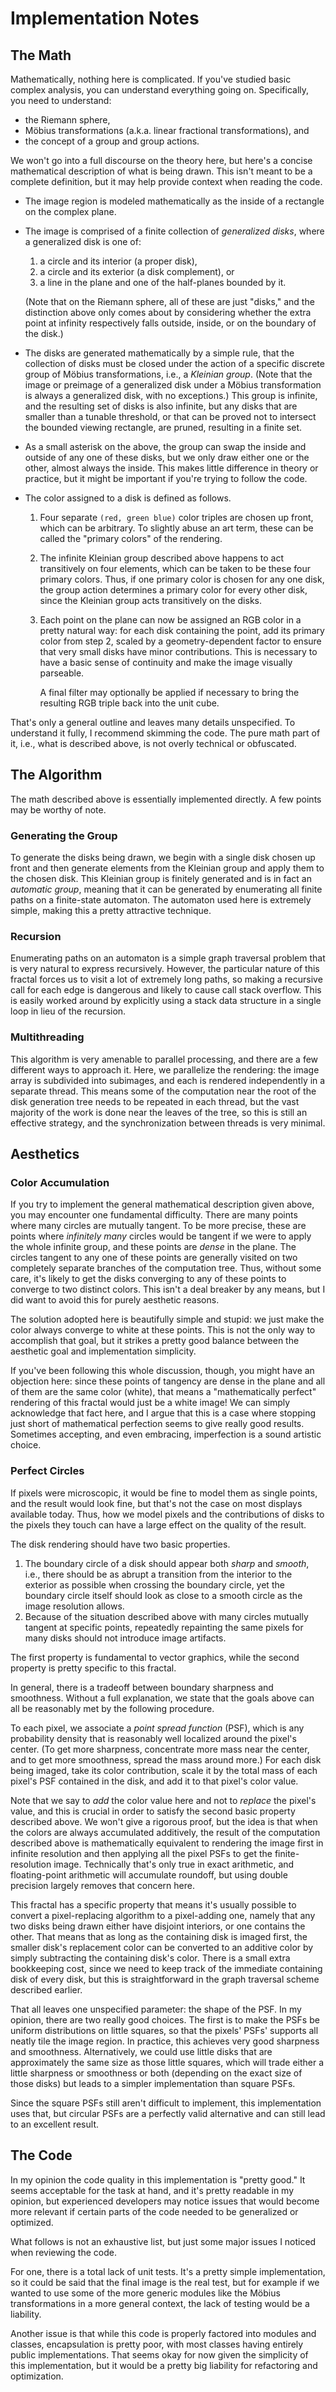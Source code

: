 # Implementation Notes

## The Math

Mathematically, nothing here is complicated. If you've studied basic
complex analysis, you can understand everything going on. Specifically,
you need to understand:

- the Riemann sphere,
- M&ouml;bius transformations (a.k.a. linear fractional
  transformations), and
- the concept of a group and group actions.

We won't go into a full discourse on the theory here, but here's a
concise mathematical description of what is being drawn. This isn't
meant to be a complete definition, but it may help provide context
when reading the code.

- The image region is modeled mathematically as the inside of a
  rectangle on the complex plane.

- The image is comprised of a finite collection of *generalized disks*,
  where a generalized disk is one of:
  1. a circle and its interior (a proper disk),
  2. a circle and its exterior (a disk complement), or
  3. a line in the plane and one of the half-planes bounded by it.

  (Note that on the Riemann sphere, all of these are just "disks,"
  and the distinction above only comes about by considering whether the
  extra point at infinity respectively falls outside, inside, or on the
  boundary of the disk.)

- The disks are generated mathematically by a simple rule, that the
  collection of disks must be closed under the action of a specific
  discrete group of M&ouml;bius transformations, i.e., a *Kleinian
  group*. (Note that the image or preimage of a generalized disk under a
  M&ouml;bius transformation is always a generalized disk, with no
  exceptions.) This group is infinite, and the resulting set of disks
  is also infinite, but any disks that are smaller than a tunable
  threshold, or that can be proved not to intersect the bounded viewing
  rectangle, are pruned, resulting in a finite set.

- As a small asterisk on the above, the group can swap the inside and
  outside of any one of these disks, but we only draw either one or
  the other, almost always the inside. This makes little difference
  in theory or practice, but it might be important if you're trying to
  follow the code.

- The color assigned to a disk is defined as follows.
  1. Four separate `(red, green blue)`
     color triples are chosen up front, which can be
     arbitrary. To slightly abuse
     an art term, these can be called the "primary colors" of the
     rendering.
  2. The infinite
     Kleinian group described above happens to act transitively on
     four elements, which can be taken to be these four primary colors.
     Thus, if one primary color is chosen for any one disk,
     the group action determines a primary color for every other disk,
     since the Kleinian group acts transitively on the disks.
  3. Each point on the plane can now be assigned an RGB color in a
     pretty natural way: for each disk containing the point,
     add its primary color from step 2, scaled by a geometry-dependent
     factor to ensure that very small disks have minor
     contributions. This is necessary to have a basic sense of continuity
     and make the image visually parseable.

     A final filter may optionally be applied if necessary
     to bring the resulting RGB triple back into the unit cube.

That's only a general outline and leaves many details unspecified.
To understand it fully, I recommend skimming the code. The pure math
part of it, i.e., what is described above, is not overly technical or
obfuscated.

## The Algorithm

The math described above is essentially implemented directly. A few points
may be worthy of note.

### Generating the Group

To generate the disks being drawn, we begin with a single disk chosen
up front and then generate elements from the Kleinian group and apply
them to the chosen disk. This Kleinian group is finitely generated and
is in fact an *automatic group*, meaning that it can be generated by
enumerating all finite paths on a finite-state automaton.
The automaton used here is
extremely simple, making this a pretty attractive technique.

### Recursion

Enumerating paths on an automaton is a simple graph traversal problem
that is very natural to express recursively. However, the particular nature
of this fractal forces us to visit a lot of extremely long paths,
so making a recursive call for each edge is dangerous and likely to cause
call stack overflow. This is easily worked around by explicitly using a
stack data structure in a single loop in lieu of the recursion.

### Multithreading

This algorithm is very amenable to parallel processing, and there are a
few different ways to approach it.  Here, we parallelize the rendering:
the image array is subdivided into subimages, and each is rendered
independently in a separate thread. This means some of the computation
near the root of the disk generation tree needs to be repeated in each
thread, but the vast majority of the work is done near the leaves of the
tree, so this is still an effective strategy, and the synchronization
between threads is very minimal.

## Aesthetics

### Color Accumulation

If you try to implement the general mathematical description given above,
you may encounter one fundamental difficulty. There are many points where
many circles are mutually tangent. To be more precise, these are points
where *infinitely many* circles would be tangent if we were to apply the
whole infinite group, and these points are *dense* in the plane.
The circles tangent to any one of these points are generally
visited on two completely separate branches of the computation tree.
Thus, without some care, it's likely to get the disks converging to any
of these points to converge to two distinct colors. This isn't a deal breaker
by any means, but I did want to avoid this for purely aesthetic reasons.

The solution adopted here is beautifully simple and stupid: we just make
the color always converge to white at these points. This is not the only
way to accomplish that goal, but it strikes a pretty good balance between
the aesthetic goal and implementation simplicity.

If you've been following this whole discussion, though, you might have an
objection here: since these points of tangency are dense in the plane and
all of them are the same color (white), that means a "mathematically perfect"
rendering of this fractal would just be a white image!
We can simply acknowledge that fact here, and I argue that
this is a case where stopping just short of mathematical perfection seems
to give really good results. Sometimes accepting, and even embracing,
imperfection is a sound artistic choice.

### Perfect Circles

If pixels were microscopic, it would be fine to model them as single points,
and the result would look fine, but that's not the case on most displays
available today. Thus, how we model pixels and the contributions of disks to
the pixels they touch can have a large effect on the quality of the result.

The disk rendering should have two basic properties.

1. The boundary circle of a disk should appear both *sharp* and *smooth*,
   i.e., there should be as abrupt a transition from the interior to the
   exterior as possible when crossing the boundary circle, yet the
   boundary circle itself should look as close to a smooth circle as
   the image resolution allows.
2. Because of the situation described above with many circles mutually
   tangent at specific points, repeatedly repainting the same pixels
   for many disks should not introduce image artifacts.

The first property is fundamental to vector graphics, while
the second property is pretty specific to this fractal.

In general, there is a tradeoff between boundary sharpness and smoothness.
Without a full explanation, we state that the goals above can all be
reasonably met by the following procedure.

To each pixel, we associate a *point spread function* (PSF), which is
any probability density that is reasonably well localized around the
pixel's center. (To get more sharpness, concentrate more mass near the
center, and to get more smoothness, spread the mass around more.)
For each disk being imaged, take its color contribution, scale it by
the total mass of each pixel's PSF contained in the disk, and add it to
that pixel's color value.

Note that we say to *add* the color value here
and not to *replace* the pixel's value,
and this is crucial in order to satisfy the second
basic property described above.
We won't give a rigorous proof, but the idea is that when the colors
are always accumulated additively, the result of the computation
described above is mathematically equivalent to rendering the image
first in infinite resolution and then applying all the pixel PSFs to
get the finite-resolution image.
Technically that's only true in exact arithmetic, and floating-point
arithmetic will accumulate roundoff, but using double precision
largely removes that concern here.

This fractal has a specific property that means it's usually possible
to convert a pixel-replacing algorithm to a pixel-adding one, namely that
any two disks being drawn either have disjoint interiors, or one
contains the other. That means that as long as the containing disk is
imaged first, the smaller disk's replacement color can be converted to
an additive color by simply subtracting the containing disk's color.
There is a small extra bookkeeping cost, since we need to keep track
of the immediate containing disk of every disk, but this is straightforward
in the graph traversal scheme described earlier.

That all leaves one unspecified parameter: the shape of the PSF.
In my opinion, there are two really good choices. The first is to
make the PSFs be uniform distributions on little squares, so that
the pixels' PSFs' supports all neatly tile the image region.
In practice, this achieves very good sharpness and smoothness.
Alternatively, we could use little disks that are approximately
the same size as those little squares, which will trade either
a little sharpness or smoothness or both (depending on the exact size
of those disks) but leads to a simpler implementation than
square PSFs.

Since the square PSFs still aren't difficult to implement, this
implementation uses that, but circular PSFs are a perfectly
valid alternative and can still lead to an excellent result.

## The Code

In my opinion the code quality in this implementation is "pretty good."
It seems acceptable for the task at hand, and it's pretty readable in my opinion,
but experienced
developers may notice issues that would become more relevant if certain
parts of the code needed to be generalized or optimized.

What follows is not an exhaustive list, but just some major issues I
noticed when reviewing the code.

For one, there is a total lack of unit tests. It's a pretty simple
implementation, so it could be said that the final image is the
real test, but for example if we wanted to use some of the more
generic modules like the M&ouml;bius transformations in a more general context,
the lack of testing would be a liability.

Another issue is that while this code is properly factored into
modules and classes, encapsulation is pretty poor, with most
classes having entirely public implementations. That seems okay for
now given the simplicity of this implementation, but it would be a
pretty big liability for refactoring and optimization.
